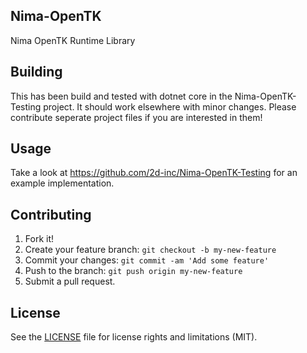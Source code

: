 ## Nima-OpenTK
Nima OpenTK Runtime Library

## Building
This has been build and tested with dotnet core in the Nima-OpenTK-Testing project. It should work elsewhere with minor changes. Please contribute seperate project files if you are interested in them!

## Usage
Take a look at https://github.com/2d-inc/Nima-OpenTK-Testing for an example implementation.

## Contributing
1. Fork it!
2. Create your feature branch: `git checkout -b my-new-feature`
3. Commit your changes: `git commit -am 'Add some feature'`
4. Push to the branch: `git push origin my-new-feature`
5. Submit a pull request.

## License
See the [LICENSE](LICENSE) file for license rights and limitations (MIT).
